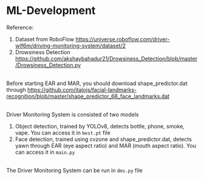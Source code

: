 # ML-Development

Reference:
1. Dataset from RoboFlow https://universe.roboflow.com/driver-wlf6m/driving-monitoring-system/dataset/2
2. Drowsiness Detection https://github.com/akshaybahadur21/Drowsiness_Detection/blob/master/Drowsiness_Detection.py

<br>Before starting EAR and MAR, you should download shape_predictor.dat through https://github.com/italojs/facial-landmarks-recognition/blob/master/shape_predictor_68_face_landmarks.dat

<br>Driver Monitoring System is consisted of two models
1. Object detection, trained by YOLOv8, detects bottle, phone, smoke, vape. You can access it in `best.pt` file
2. Face detection, trained using cvzone and shape_predictor.dat, detects yawn through EAR (eye aspect ratio) and MAR (mouth aspect ratio). You can access it in `main.py`

<br>The Driver Monitoring System can be run in `dms.py` file
